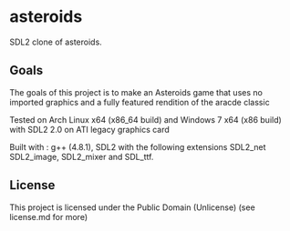 asteroids
=========

SDL2 clone of asteroids.

Goals
-----
The goals of this project is to make an Asteroids game that uses no imported graphics and a fully featured rendition of the aracde classic

Tested on Arch Linux x64 (x86_64 build) and Windows 7 x64 (x86 build) with SDL2 2.0 on ATI legacy graphics card

Built with : g++ (4.8.1), SDL2 with the following extensions SDL2_net SDL2_image, SDL2_mixer and SDL_ttf.

License
-------

This project is licensed under the Public Domain (Unlicense) (see license.md for more)
